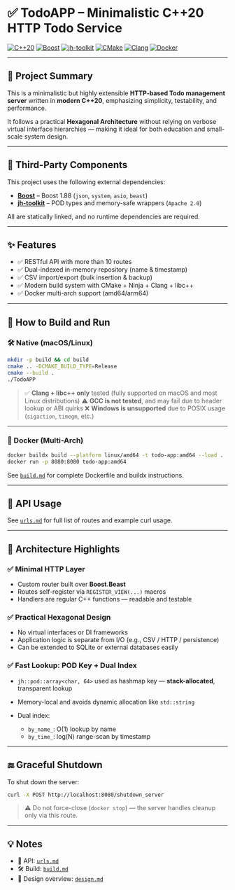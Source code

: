 # ✅ TodoAPP – Minimalistic C++20 HTTP Todo Service

[![C++20](https://img.shields.io/badge/C%2B%2B-20-violet.svg)](https://en.cppreference.com/w/cpp/20)
[![Boost](https://img.shields.io/badge/Boost-1.88-blue.svg)](https://www.boost.org/)
[![jh-toolkit](https://img.shields.io/badge/jh--toolkit-1.3.x--LTS-brightgreen)](https://github.com/JeongHan-Bae/JH-Toolkit/tree/1.3.x-LTS)
[![CMake](https://img.shields.io/badge/CMake-3.25%2B-blue)](https://cmake.org/)
[![Clang](https://img.shields.io/badge/Clang-14.0%2B-yellow)](https://clang.llvm.org/)
[![Docker](https://img.shields.io/badge/Docker-Buildx-lightgrey)](https://docs.docker.com/buildx/working-with-buildx/)

---

## 📌 Project Summary

This is a minimalistic but highly extensible **HTTP-based Todo management server** written in **modern C++20**, emphasizing simplicity, testability, and performance.

It follows a practical **Hexagonal Architecture** without relying on verbose virtual interface hierarchies — making it ideal for both education and small-scale system design.

---

## 📄 Third-Party Components

This project uses the following external dependencies:

* [**Boost**](https://www.boost.org/) – Boost 1.88 (`json`, `system`, `asio`, `beast`)
* [**jh-toolkit**](https://github.com/JeongHan-Bae/jh-toolkit) – POD types and memory-safe wrappers (`Apache 2.0`)

All are statically linked, and no runtime dependencies are required.

---

## ✨ Features

* ✅ RESTful API with more than 10 routes
* ✅ Dual-indexed in-memory repository (name & timestamp)
* ✅ CSV import/export (bulk insertion & backup)
* ✅ Modern build system with CMake + Ninja + Clang + libc++
* ✅ Docker multi-arch support (amd64/arm64)

---

## 🚀 How to Build and Run

### 🛠 Native (macOS/Linux)

```bash
mkdir -p build && cd build
cmake .. -DCMAKE_BUILD_TYPE=Release
cmake --build .
./TodoAPP
```

> ✅ **Clang + libc++ only** tested (fully supported on macOS and most Linux distributions)
> ⚠️ **GCC is not tested**, and may fail due to header lookup or ABI quirks
> ❌ **Windows is unsupported** due to POSIX usage (`sigaction`, `timegm`, etc.)

---

### 🐳 Docker (Multi-Arch)

```bash
docker buildx build --platform linux/amd64 -t todo-app:amd64 --load .
docker run -p 8080:8080 todo-app:amd64
```

See [`build.md`](build.md) for complete Dockerfile and buildx instructions.

---

## 🔁 API Usage

See [`urls.md`](urls.md) for full list of routes and example curl usage.

---

## 🧱 Architecture Highlights

### ✅ Minimal HTTP Layer

* Custom router built over **Boost.Beast**
* Routes self-register via `REGISTER_VIEW(...)` macros
* Handlers are regular C++ functions — readable and testable

### ✅ Practical Hexagonal Design

* No virtual interfaces or DI frameworks
* Application logic is separate from I/O (e.g., CSV / HTTP / persistence)
* Can be extended to SQLite or external databases easily

### ✅ Fast Lookup: POD Key + Dual Index

* `jh::pod::array<char, 64>` used as hashmap key — **stack-allocated**, transparent lookup
* Memory-local and avoids dynamic allocation like `std::string`
* Dual index:

    * `by_name_`: O(1) lookup by name
    * `by_time_`: log(N) range-scan by timestamp

---

## 🔚 Graceful Shutdown

To shut down the server:

```bash
curl -X POST http://localhost:8080/shutdown_server
```

> ⚠️ Do not force-close (`docker stop`) — the server handles cleanup only via this route.

---

## 💡 Notes

* 📄 API: [`urls.md`](urls.md)
* 🛠 Build: [`build.md`](build.md)
* 🧠 Design overview: [`design.md`](design.md)
